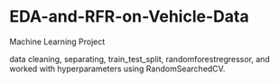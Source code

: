 # EDA-and-RFR-on-Vehicle-Data
Machine Learning Project

data cleaning, separating, train_test_split, randomforestregressor, and worked with hyperparameters using RandomSearchedCV.
